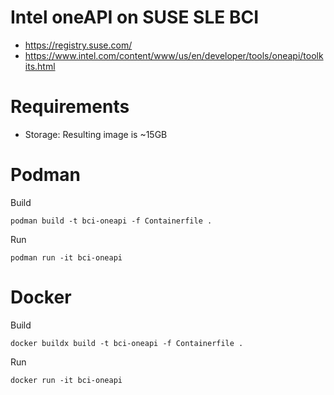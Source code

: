 # Intel oneAPI on SUSE SLE BCI

- https://registry.suse.com/
- https://www.intel.com/content/www/us/en/developer/tools/oneapi/toolkits.html

# Requirements

- Storage: Resulting image is ~15GB

# Podman
Build
```
podman build -t bci-oneapi -f Containerfile .
```
Run
```
podman run -it bci-oneapi
```

# Docker
Build
```
docker buildx build -t bci-oneapi -f Containerfile .
```
Run
```
docker run -it bci-oneapi
```
